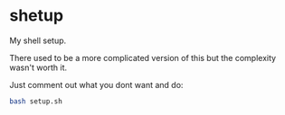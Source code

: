 # shetup
My shell setup.

There used to be a more complicated version of this but the complexity wasn't worth it.

Just comment out what you dont want and do:

```bash
bash setup.sh
```
